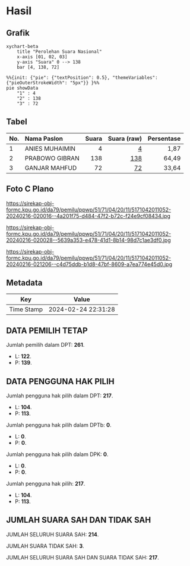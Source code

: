 # Hasil

## Grafik

```mermaid
xychart-beta
    title "Perolehan Suara Nasional"
    x-axis [01, 02, 03]
    y-axis "Suara" 0 --> 138
    bar [4, 138, 72]
```

```mermaid
%%{init: {"pie": {"textPosition": 0.5}, "themeVariables": {"pieOuterStrokeWidth": "5px"}} }%%
pie showData
    "1" : 4
    "2" : 138
    "3" : 72
```

## Tabel

| No. | Nama Paslon    | Suara | Suara (raw) | Persentase |
|:--- |:-------------- | -----:| -----------:| ----------:|
| 1   | ANIES MUHAIMIN | 4     | [4][p-1]    | 1,87       |
| 2   | PRABOWO GIBRAN | 138   | [138][p-2]  | 64,49      |
| 3   | GANJAR MAHFUD  | 72    | [72][p-3]   | 33,64      |


[p-1]: https://github.com/gigit-pemilu/pemilu-2024/blob/main/pilpres/hitung-suara/sub/51-bali/sub/71-kota-denpasar/sub/04-denpasar-utara/sub/2011-peguyangan-kangin/sub/052-tps/sub/paslon-1.txt
[p-2]: https://github.com/gigit-pemilu/pemilu-2024/blob/main/pilpres/hitung-suara/sub/51-bali/sub/71-kota-denpasar/sub/04-denpasar-utara/sub/2011-peguyangan-kangin/sub/052-tps/sub/paslon-2.txt
[p-3]: https://github.com/gigit-pemilu/pemilu-2024/blob/main/pilpres/hitung-suara/sub/51-bali/sub/71-kota-denpasar/sub/04-denpasar-utara/sub/2011-peguyangan-kangin/sub/052-tps/sub/paslon-3.txt

## Foto C Plano

https://sirekap-obj-formc.kpu.go.id/da79/pemilu/ppwp/51/71/04/20/11/5171042011052-20240216-020016--4a201f75-d484-47f2-b72c-f24e9cf08434.jpg

https://sirekap-obj-formc.kpu.go.id/da79/pemilu/ppwp/51/71/04/20/11/5171042011052-20240216-020028--5639a353-e478-41d1-8b14-98d7c1ae3df0.jpg

https://sirekap-obj-formc.kpu.go.id/da79/pemilu/ppwp/51/71/04/20/11/5171042011052-20240216-021206--c4d75ddb-b1d8-47bf-8609-a7ea774e45d0.jpg


## Metadata

| Key        | Value               |
| ---------- | ------------------- |
| Time Stamp | 2024-02-24 22:31:28 |


## DATA PEMILIH TETAP

Jumlah pemilih dalam DPT: **261**.
 * L: **122**.
 * P: **139**.

## DATA PENGGUNA HAK PILIH

Jumlah pengguna hak pilih dalam DPT: **217**.
 * L: **104**.
 * P: **113**.

Jumlah pengguna hak pilih dalam DPTb: **0**.
 * L: **0**.
 * P: **0**.

Jumlah pengguna hak pilih dalam DPK: **0**.
 * L: **0**.
 * P: **0**.

Jumlah pengguna hak pilih: **217**.
 * L: **104**.
 * P: **113**.

## JUMLAH SUARA SAH DAN TIDAK SAH

JUMLAH SELURUH SUARA SAH: **214**.

JUMLAH SUARA TIDAK SAH: **3**.

JUMLAH SELURUH SUARA SAH DAN SUARA TIDAK SAH: **217**.


